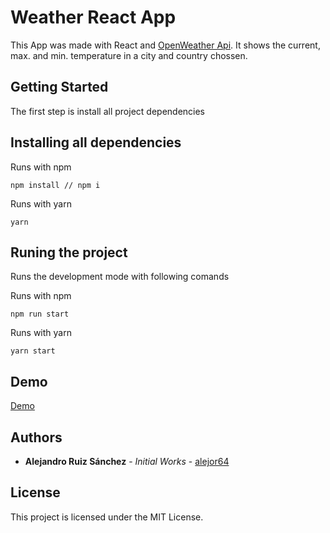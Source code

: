 # Weather React App

This App was made with React and [OpenWeather Api](https://openweathermap.org/api/one-call-api?gclid=EAIaIQobChMI6ar-pKDJ6QIVi-DICh3U7wlvEAAYASAAEgIRv_D_BwE). It shows the current, max. and min. temperature in a city and country chossen.

## Getting Started

The first step is install all project dependencies

## Installing all dependencies

Runs with npm

```
npm install // npm i
```

Runs with yarn

```
yarn
```

## Runing the project

Runs the development mode with following comands

Runs with npm

```
npm run start
```

Runs with yarn

```
yarn start
```

## Demo

[Demo](https://flamboyant-mcclintock-dac87e.netlify.app/)

## Authors

* **Alejandro Ruiz Sánchez** - *Initial Works* - [alejor64](https://github.com/alejor64)

## License

This project is licensed under the MIT License.